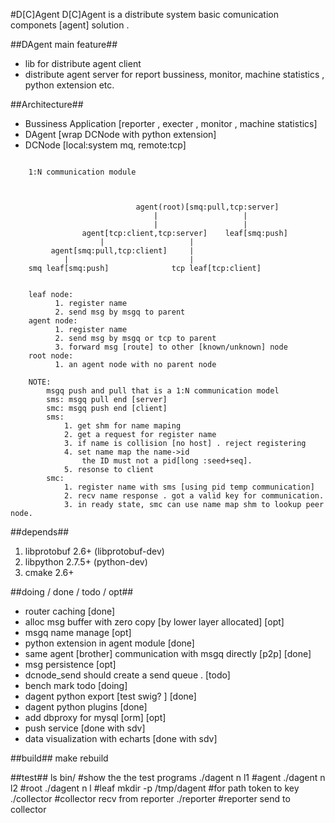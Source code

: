 #D[C]Agent
D[C]Agent is a distribute system basic comunication componets [agent] solution .

##DAgent main feature##

- lib for distribute agent client
- distribute agent server for report bussiness, monitor, machine statistics , python extension etc.



##Architecture##

- Bussiness Application [reporter , execter , monitor , machine statistics]
- DAgent [wrap DCNode with python extension]
- DCNode [local:system mq, remote:tcp]

```

    1:N communication module



	               			agent(root)[smq:pull,tcp:server]
								|					|			
								|					|
	        	agent[tcp:client,tcp:server]  	leaf[smq:push]
					|					|
         agent[smq:pull,tcp:client] 	|
			|							|
    smq leaf[smq:push]    			tcp leaf[tcp:client]


    leaf node:
          1. register name
          2. send msg by msgq to parent
    agent node:
          1. register name
          2. send msg by msgq or tcp to parent
          3. forward msg [route] to other [known/unknown] node
    root node:
          1. an agent node with no parent node

	NOTE:
	    msgq push and pull that is a 1:N communication model
	    sms: msgq pull end [server]
	    smc: msgq push end [client]
	    sms:
	        1. get shm for name maping
	        2. get a request for register name
	        3. if name is collision [no host] . reject registering
	        4. set name map the name->id 
	        	the ID must not a pid[long :seed+seq].
	        5. resonse to client
	    smc:
	        1. register name with sms [using pid temp communication]
	        2. recv name response . got a valid key for communication.
	        3. in ready state, smc can use name map shm to lookup peer node.
```





##depends##

1. libprotobuf 2.6+ (libprotobuf-dev)
2. libpython 2.7.5+ (python-dev)
3. cmake 2.6+


##doing / done / todo / opt##

- router caching [done]
- alloc msg buffer with zero copy [by lower layer allocated]  [opt]
- msgq name manage [opt]
- python extension in agent module [done]
- same agent [brother] communication with msgq directly [p2p] [done]
- msg persistence [opt]
- dcnode_send should create a send queue . [todo]
- bench mark todo [doing]
- dagent python export [test swig? ]  [done]
- dagent python plugins   [done]
- add dbproxy for mysql [orm]  [opt]
- push service [done with sdv]
- data visualization with echarts [done with sdv]




##build##
    make rebuild



##test##
    ls bin/				#show the the test programs 
	./dagent n	l1		#agent
	./dagent n  l2		#root
	./dagent n	l		#leaf
	mkdir -p /tmp/dagent 	#for path token to key
	./collector			#collector recv from reporter
	./reporter			#reporter send to collector


